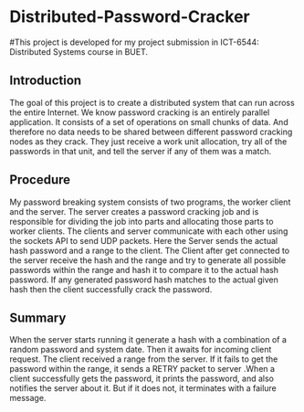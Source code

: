 # Distributed-Password-Cracker
#This project is developed for my project submission in ICT-6544: Distributed Systems course in BUET. 

<h2>Introduction</h2>
<p>The goal of this project is to create a distributed system that can run across the entire Internet. 
We know password cracking is an entirely parallel application. 
It consists of a set of operations on small chunks of data. And therefore no data needs to be shared between different password cracking nodes as they crack. 
They just receive a work unit allocation, try all of the passwords in that unit, and tell the server if any of them was a match.</p>

<h2>Procedure</h2>
<p> My password breaking system consists of two programs, the worker client and the server. 
The server creates a password cracking job and is responsible for dividing the job into parts and 
allocating those parts to worker clients. 
The clients and server communicate with each other using the sockets API to send UDP packets. 
Here the Server sends the actual hash password and a range to the client. 
The Client after get connected to the server receive the hash and the range and 
try to generate all possible passwords within the range and hash it to compare it to the actual hash password. 
If any generated password hash matches to the actual given hash then the client successfully crack the password.
</p>

<h2>Summary</h2>
<p>When the server starts running it generate a hash with a combination of a random password and system date. Then it awaits for incoming client request. The client received a range from the server. If it fails to get the password within the range, it sends a RETRY packet to server .When a client successfully gets the password, it prints the password, and also notifies the server about it. But if it does not, it terminates with a failure message. </p>
